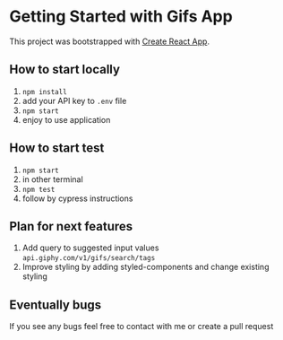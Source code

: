 # Getting Started with Gifs App

This project was bootstrapped with [Create React App](https://github.com/facebook/create-react-app).

## How to start locally

1. `npm install`
2. add your API key to `.env` file
3. `npm start`
4. enjoy to use application

## How to start test
1. `npm start`
2. in other terminal
3. `npm test`
4. follow by cypress instructions

## Plan for next features
1. Add query to suggested input values `api.giphy.com/v1/gifs/search/tags`
2. Improve styling by adding styled-components and change existing styling

## Eventually bugs
If you see any bugs feel free to contact with me or create a pull request